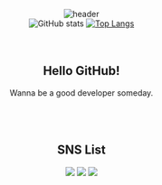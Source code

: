 <div align=center>

![header](https://capsule-render.vercel.app/api?type=waving&color=timeGradient&theme=merko&height=220&section=header&text=Welcome!&desc=This&nbsp;is&nbsp;jiraiman's&nbsp;Git&nbspProfile&fontSize=85&animation=fadeIn&fontAlignY=35&descAlignY=54&descAlign=61)
<br>
![GitHub stats](https://github-readme-stats.vercel.app/api?username=Leeinpyo&show_icons=true&theme=merko&hide_title=true)
[![Top Langs](https://github-readme-stats.vercel.app/api/top-langs/?username=Leeinpyo&layout=compact&theme=merko)](https://github.com/anuraghazra/github-readme-stats)
<br>
<br>
<br>
## Hello GitHub!
Wanna be a good developer someday.
<br>
<br>
<br>
<br>
## SNS List
 <a href="https://open.kakao.com/o/s4arGX5e" target="_blank"><img src="https://img.shields.io/badge/KakaoTalk-FFCD00?style=flat-square&logo=KakaoTalk&logoColor=white"/></a> <a href="https://www.facebook.com/INn0CenTBluE/" target="_blank"><img src="https://img.shields.io/badge/Facebook-1877F2?style=flat-square&logo=Facebook&logoColor=white"/></a> <a href="https://www.jiraiman.com/" target="_blank"><img src="https://img.shields.io/badge/Blogger-FF5722?style=flat-square&logo=Blogger&logoColor=white"/></a>
<br>
<br>
<br>
<br>
<br>
<br>
 </div>
